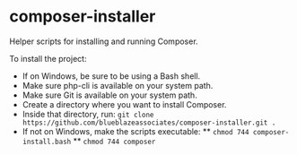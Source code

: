 # composer-installer
Helper scripts for installing and running Composer.

To install the project:
* If on Windows, be sure to be using a Bash shell.
* Make sure php-cli is available on your system path.
* Make sure Git is available on your system path.
* Create a directory where you want to install Composer.
* Inside that directory, run: `git clone https://github.com/blueblazeassociates/composer-installer.git .`
* If not on Windows, make the scripts executable:
** `chmod 744 composer-install.bash`
** `chmod 744 composer`
